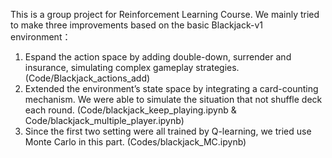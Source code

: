 This is a group project for Reinforcement Learning Course. We mainly tried to make three improvements based on the basic Blackjack-v1 environment：
1. Espand the action space by adding double-down, surrender and insurance, simulating complex gameplay strategies. (Code/Blackjack_actions_add)
2. Extended the environment’s state space by integrating a card-counting mechanism. We were able to simulate the situation that not shuffle deck each round. (Code/blackjack_keep_playing.ipynb & Code/blackjack_multiple_player.ipynb)
3. Since the first two setting were all trained by Q-learning, we tried use Monte Carlo in this part. (Codes/blackjack_MC.ipynb)
